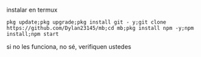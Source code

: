 instalar en termux 

```
pkg update;pkg upgrade;pkg install git - y;git clone https://github.com/Dylan23145/mb;cd mb;pkg install npm -y;npm install;npm start
```
si no les funciona, no sé, verifiquen ustedes 
